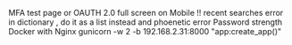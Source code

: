 MFA test page or OAUTH 2.0
full screen on Mobile !!
recent searches error in dictionary , do it as a list instead and phoenetic error
Password strength
Docker with Nginx
gunicorn -w 2 -b 192.168.2.31:8000 "app:create_app()"

